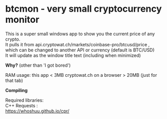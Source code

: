 # btcmon - very small cryptocurrency monitor

This is a super small windows app to show you the current price of any crypto. <br>
It pulls it from api.cryptowat.ch/markets/coinbase-pro/btcusd/price , <br>
which can be changed to another API or currency (default is BTC/USD)<br>
It will update as the window title text (including when minimized) <br>

<b>Why?</b>
(other than 'I got bored')

RAM usage:
this app < 3MB
cryptowat.ch on a browser > 20MB (just for that tab) 

<b>Compiling</b>

Required libraries:<br>
C++ Requests :
<br>https://whoshuu.github.io/cpr/

